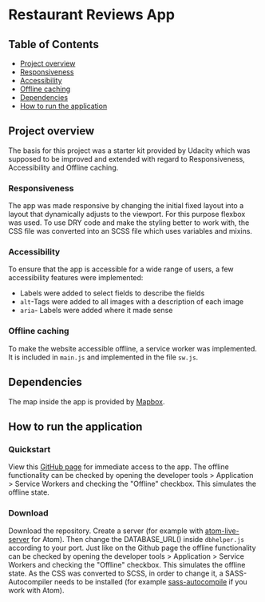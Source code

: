 
# Restaurant Reviews App

## Table of Contents
- [Project overview](#project-overview)
- [Responsiveness](#responsiveness)
- [Accessibility](#accessibility)
- [Offline caching](#offline-caching)
- [Dependencies](#dependencies)
- [How to run the application](#how-to-run-the-application)

## Project overview
The basis for this project was a starter kit provided by Udacity which was supposed to be improved and extended with regard to Responsiveness, Accessibility and Offline caching.

### Responsiveness
The app was made responsive by changing the initial fixed layout into a layout that dynamically adjusts to the viewport. For this purpose flexbox was used. To use DRY code and make the styling better to work with, the CSS file was converted into an SCSS file which uses variables and mixins.

### Accessibility
To ensure that the app is accessible for a wide range of users, a few accessibility features were implemented:
- Labels were added to select fields to describe the fields
- `alt`-Tags were added to all images with a description of each image
- `aria`- Labels were added where it made sense

### Offline caching
To make the website accessible offline, a service worker was implemented. It is included in `main.js` and implemented in the file `sw.js`.

## Dependencies
The map inside the app is provided by [Mapbox](https://www.mapbox.com/).

## How to run the application

### Quickstart
View this [GitHub page](https://marlisa31.github.io/restaurant-reviews-app/) for immediate access to the app. The offline functionality can be checked by opening the developer tools > Application > Service Workers and checking the "Offline" checkbox. This simulates the offline state.

### Download
Download the repository. Create a server (for example with [atom-live-server](https://atom.io/packages/atom-live-server) for Atom). Then change the DATABASE_URL() inside `dbhelper.js` according to your port. Just like on the Github page the offline functionality can be checked by opening the developer tools > Application > Service Workers and checking the "Offline" checkbox. This simulates the offline state. As the CSS was converted to SCSS, in order to change it, a SASS-Autocompiler needs to be installed (for example [sass-autocompile](https://atom.io/packages/sass-autocompile) if you work with Atom).

